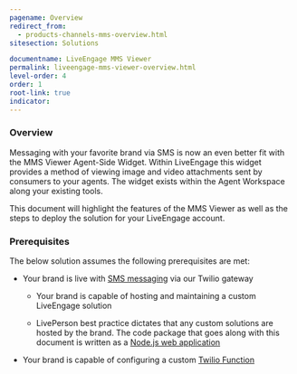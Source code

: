 ```yaml
---
pagename: Overview
redirect_from:
  - products-channels-mms-overview.html
sitesection: Solutions

documentname: LiveEngage MMS Viewer
permalink: liveengage-mms-viewer-overview.html
level-order: 4
order: 1
root-link: true
indicator:
---
```


### Overview

Messaging with your favorite brand via SMS is now an even better fit with the MMS Viewer Agent-Side Widget. Within LiveEngage this widget provides a method of viewing image and video attachments sent by consumers to your agents. The widget exists within the Agent Workspace along your existing tools.

This document will highlight the features of the MMS Viewer as well as the steps to deploy the solution for your LiveEngage account.

### Prerequisites

The below solution assumes the following prerequisites are met:

* Your brand is live with [SMS messaging](products-channels-sms-overview.html) via our Twilio gateway

  * Your brand is capable of hosting and maintaining a custom LiveEngage solution

  * LivePerson best practice dictates that any custom solutions are hosted by the brand. The code package that goes along with this document is written as a [Node.js web application](https://nodejs.org/en/)

* Your brand is capable of configuring a custom [Twilio Function](https://www.twilio.com/functions)
